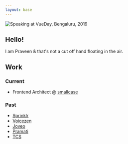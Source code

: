 ```yaml
---
layout: base
---
```


<picture class="hero-banner">
  <source media="(max-width: 480px)" srcset="/assets/images/home-banner-mobile.avif" />
  <source media="(max-width: 767px)" srcset="/assets/images/home-banner-tablet.avif" />
  <img src="/assets/images/home-banner-desktop.avif" alt="Speaking at VueDay, Bengaluru, 2019" fetchpriority="high" />
</picture>

## Hello!

I am Praveen & that's not a cut off hand floating in the air.

## Work

### Current

- Frontend Architect @ [smallcase](https://smallcase.com)

### Past

- [Sprinklr](https://sprinklr.com)
- [Voicezen](https://www.crunchbase.com/organization/voicezen)
- [Joveo](https://joveo.com)
- [Pramati](https://pramati.com)
- [TCS](https://tcs.com)
